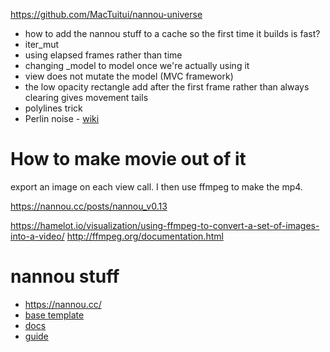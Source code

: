 https://github.com/MacTuitui/nannou-universe

* how to add the nannou stuff to a cache so the first time it builds is fast?
* iter_mut
* using elapsed frames rather than time
* changing _model to model once we're actually using it
* view does not mutate the model (MVC framework)
* the low opacity rectangle add after the first frame rather than always clearing gives movement tails
* polylines trick 
* Perlin noise - [wiki](https://en.wikipedia.org/wiki/Perlin_noise)

# How to make movie out of it
export an image on each view call. I then use ffmpeg to make the mp4.

https://nannou.cc/posts/nannou_v0.13

https://hamelot.io/visualization/using-ffmpeg-to-convert-a-set-of-images-into-a-video/
http://ffmpeg.org/documentation.html

# nannou stuff

* https://nannou.cc/
* [base template](https://github.com/nannou-org/nannou/blob/master/examples/templates/template_app.rs)
* [docs](https://docs.rs/nannou/0.17.1/nannou/index.html)
* [guide](https://www.guide.nannou.cc/welcome.html)